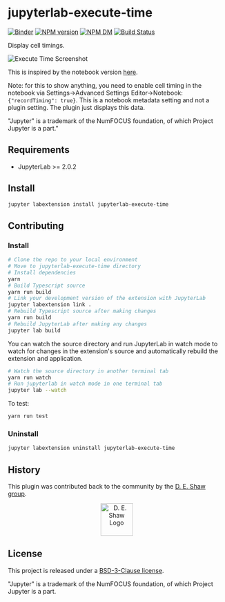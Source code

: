 # jupyterlab-execute-time

[![Binder][badge-binder]][binder]
[![NPM version][npm-image]][npm-url] [![NPM DM][npm-dm-image]][npm-url] [![Build Status][travis-image]][travis-url]

Display cell timings.

![Execute Time Screenshot](https://github.com/deshaw/jupyterlab-execute-time/blob/master/docs/execute-time-screenshot.png?raw=true)

This is inspired by the notebook version [here](https://github.com/ipython-contrib/jupyter_contrib_nbextensions/blob/master/src/jupyter_contrib_nbextensions/nbextensions/execute_time).

Note: for this to show anything, you need to enable cell timing in the notebook via Settings->Advanced Settings Editor->Notebook: `{"recordTiming": true}`. This is a notebook metadata setting and not a plugin setting. The plugin just displays this data.

"Jupyter" is a trademark of the NumFOCUS foundation, of which Project Jupyter is a part."

## Requirements

- JupyterLab >= 2.0.2

## Install

```bash
jupyter labextension install jupyterlab-execute-time
```

## Contributing

### Install

```bash
# Clone the repo to your local environment
# Move to jupyterlab-execute-time directory
# Install dependencies
yarn
# Build Typescript source
yarn run build
# Link your development version of the extension with JupyterLab
jupyter labextension link .
# Rebuild Typescript source after making changes
yarn run build
# Rebuild JupyterLab after making any changes
jupyter lab build
```

You can watch the source directory and run JupyterLab in watch mode to watch for changes in the extension's source and automatically rebuild the extension and application.

```bash
# Watch the source directory in another terminal tab
yarn run watch
# Run jupyterlab in watch mode in one terminal tab
jupyter lab --watch
```

To test:

```bash
yarn run test
```

### Uninstall

```bash
jupyter labextension uninstall jupyterlab-execute-time
```

## History

This plugin was contributed back to the community by the [D. E. Shaw group](https://www.deshaw.com/).

<p align="center">
    <a href="https://www.deshaw.com">
       <img src="https://www.deshaw.com/assets/logos/black_logo_417x125.png" alt="D. E. Shaw Logo" height="75" >
    </a>
</p>

## License

This project is released under a [BSD-3-Clause license](https://github.com/deshaw/jupyterlab-execute-time/blob/master/LICENSE.txt).

"Jupyter" is a trademark of the NumFOCUS foundation, of which Project Jupyter is a part.

[npm-url]: https://npmjs.org/package/jupyterlab-execute-time
[npm-image]: https://badge.fury.io/js/jupyterlab-execute-time.png
[npm-dm-image]: https://img.shields.io/npm/dm/jupyterlab-execute-time.svg
[travis-url]: http://travis-ci.org/deshaw/jupyterlab-execute-time
[travis-image]: https://secure.travis-ci.org/deshaw/jupyterlab-execute-time.png?branch=master
[badge-binder]: https://mybinder.org/badge_logo.svg
[binder]: https://mybinder.org/v2/gh/deshaw/jupyterlab-execute-time/master?urlpath=lab%2Ftree%2Fnotebooks%2Findex.ipynb
